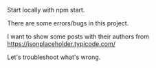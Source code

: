 Start locally with npm start.

There are some errors/bugs in this project.

I want to show some posts with their authors from https://jsonplaceholder.typicode.com/

Let's troubleshoot what's wrong.